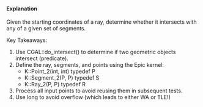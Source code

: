 #### Explanation
Given the starting coordinates of a ray, determine whether it intersects with any of a given set of segments.  

Key Takeaways:
1. Use CGAL::do_intersect() to determine if two geometric objects intersect (predicate).
2. Define the ray, segments, and points using the Epic kernel:
   - K::Point_2(int, int) typedef P
   - K::Segment_2(P, P) typedef S
   - K::Ray_2(P, P) typedef R
3. Process all input points to avoid reusing them in subsequent tests.
4. Use long to avoid overflow (which leads to either WA or TLE!)